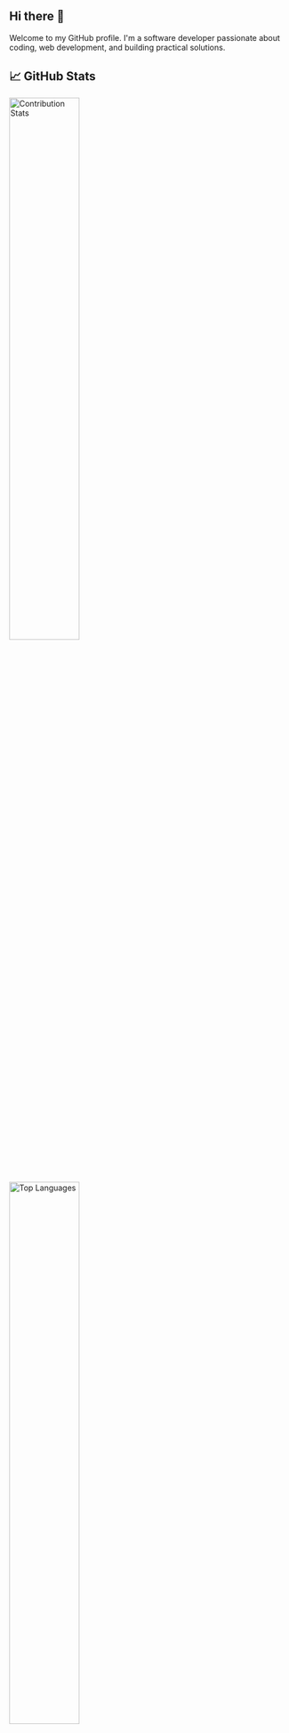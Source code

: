 ## Hi there 👋

Welcome to my GitHub profile. I'm a software developer passionate about coding, web development, and building practical solutions.

## 📈 GitHub Stats
<img src="https://github-contribution-stats.vercel.app/api?username=BirajTamrakar&show_icons=true" alt="Contribution Stats" style="width: 50%; height: auto;" />
<img src="https://github-readme-stats.vercel.app/api/top-langs/?username=BirajTamrakar&layout=compact" alt="Top Languages" style="width: 50%; height: auto;" />

## 🌐 Find Me Online:
[![LinkedIn](https://img.shields.io/badge/LinkedIn-0077B5?style=for-the-badge&logo=linkedin&logoColor=white)](https://www.linkedin.com/in/biraj-tamrakar-12b519273/)
[![Facebook](https://img.shields.io/badge/Facebook-1877F2?style=for-the-badge&logo=facebook&logoColor=white)](https://www.facebook.com/biraj.tamrakar.A1/)
[![Instagram](https://img.shields.io/badge/Instagram-E4405F?style=for-the-badge&logo=instagram&logoColor=white)](https://www.instagram.com/birajtamrakar803/)

## 🌐 How to reach me:
[![Email](https://img.shields.io/badge/Email-D14836?style=for-the-badge&logo=gmail&logoColor=white)](mailto:biraj@example.com)

## 🛠️ Languages and Tools

![C](https://img.shields.io/badge/C-00599C?style=for-the-badge&logo=c&logoColor=white)
![C++](https://img.shields.io/badge/C++-00599C?style=for-the-badge&logo=c%2B%2B&logoColor=white)
![Java](https://img.shields.io/badge/Java-007396?style=for-the-badge&logo=java&logoColor=white)
![HTML](https://img.shields.io/badge/HTML-E34F26?style=for-the-badge&logo=html5&logoColor=white)
![CSS](https://img.shields.io/badge/CSS-1572B6?style=for-the-badge&logo=css3&logoColor=white)
![JavaScript](https://img.shields.io/badge/JavaScript-F7DF1E?style=for-the-badge&logo=javascript&logoColor=black)
![GitHub](https://img.shields.io/badge/GitHub-181717?style=for-the-badge&logo=github&logoColor=white)
![Figma](https://img.shields.io/badge/Figma-F24E1E?style=for-the-badge&logo=figma&logoColor=white)
![Postman](https://img.shields.io/badge/Postman-FF6C37?style=for-the-badge&logo=postman&logoColor=white)
![MySQL](https://img.shields.io/badge/MySQL-4479A1?style=for-the-badge&logo=mysql&logoColor=white)
